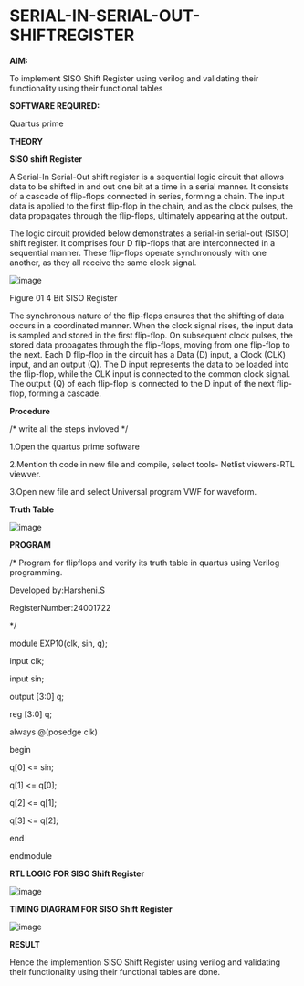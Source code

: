 # SERIAL-IN-SERIAL-OUT-SHIFTREGISTER

**AIM:**

To implement  SISO Shift Register using verilog and validating their functionality using their functional tables

**SOFTWARE REQUIRED:**

Quartus prime

**THEORY**

**SISO shift Register**

A Serial-In Serial-Out shift register is a sequential logic circuit that allows data to be shifted in and out one bit at a time in a serial manner. It consists of a cascade of flip-flops connected in series, forming a chain. The input data is applied to the first flip-flop in the chain, and as the clock pulses, the data propagates through the flip-flops, ultimately appearing at the output.

The logic circuit provided below demonstrates a serial-in serial-out (SISO) shift register. It comprises four D flip-flops that are interconnected in a sequential manner. These flip-flops operate synchronously with one another, as they all receive the same clock signal.

![image](https://github.com/naavaneetha/SERIAL-IN-SERIAL-OUT-SHIFTREGISTER/assets/154305477/e81c4072-37f9-46c6-8145-566764b74c3a)

Figure 01 4 Bit SISO Register

The synchronous nature of the flip-flops ensures that the shifting of data occurs in a coordinated manner. When the clock signal rises, the input data is sampled and stored in the first flip-flop. On subsequent clock pulses, the stored data propagates through the flip-flops, moving from one flip-flop to the next.
Each D flip-flop in the circuit has a Data (D) input, a Clock (CLK) input, and an output (Q). The D input represents the data to be loaded into the flip-flop, while the CLK input is connected to the common clock signal. The output (Q) of each flip-flop is connected to the D input of the next flip-flop, forming a cascade.

**Procedure**

/* write all the steps invloved */

 1.Open the quartus prime software
 
 2.Mention th code in new file and compile, select tools- Netlist viewers-RTL viewver.
 
 3.Open new file and select Universal  program VWF for waveform.

**Truth Table**

![image](https://github.com/user-attachments/assets/82894fc8-a870-42d8-bfce-b320dfac4e1e)


**PROGRAM**

/* Program for flipflops and verify its truth table in quartus using Verilog programming.

Developed by:Harsheni.S

RegisterNumber:24001722

*/

module EXP10(clk, sin, q);

input clk;

input sin;

output [3:0] q;

reg [3:0] q;

always @(posedge clk)

begin

q[0] <= sin;

q[1] <= q[0];

q[2] <= q[1];

q[3] <= q[2];

end

endmodule

**RTL LOGIC FOR SISO Shift Register**

![image](https://github.com/user-attachments/assets/f7fe8ac8-c9db-4ce0-8cbc-22b15311dd35)


**TIMING DIAGRAM FOR SISO Shift Register**

![image](https://github.com/user-attachments/assets/ae2186a1-5918-4d53-9fd1-edd6acb85608)


**RESULT**

Hence the implemention  SISO Shift Register using verilog and validating their functionality using their functional tables are done.
